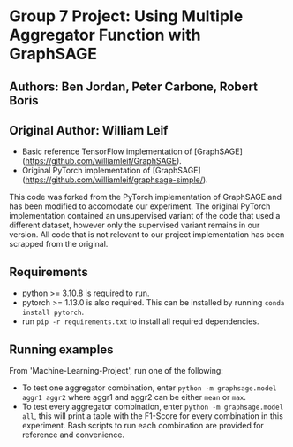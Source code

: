 # Group 7 Project: Using Multiple Aggregator Function with GraphSAGE
## Authors: Ben Jordan, Peter Carbone, Robert Boris
## Original Author: William Leif


- Basic reference TensorFlow implementation of [GraphSAGE]
(https://github.com/williamleif/GraphSAGE).
- Original PyTorch implementation of [GraphSAGE]
(https://github.com/williamleif/graphsage-simple/).


This code was forked from the PyTorch implementation of GraphSAGE and has been modified to accomodate our experiment. 
The original PyTorch implementation contained an unsupervised variant of the code that used a different dataset, however only the supervised variant remains in our version. 
All code that is not relevant to our project implementation has been scrapped from the original.


## Requirements
- python >= 3.10.8 is required to run.
- pytorch >= 1.13.0 is also required. This can be installed by running `conda install pytorch`.
- run `pip -r requirements.txt` to install all required dependencies.

## Running examples
From 'Machine-Learning-Project', run one of the following:
- To test one aggregator combination, enter `python -m graphsage.model aggr1 aggr2` where aggr1 and aggr2 can be either `mean` or `max`.
- To test every aggregator combination, enter `python -m graphsage.model all`, this will print a table with the F1-Score for every combination in this experiment.
Bash scripts to run each combination are provided for reference and convenience. 